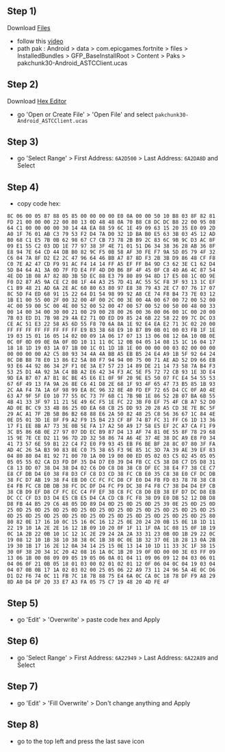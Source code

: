 ## Step 1)
Download [Files](https://play.google.com/store/apps/details?id=com.marc.files) 
- follow this [video](https://youtu.be/8N6MFhZ8XlY?si=ULY7uNq79dFiOSix)
- path pak : Android > data > com.epicgames.fortnite > files > InstalledBundles > GFP_BaseInstallRoot > Content > Paks > pakchunk30-Android_ASTCClient.ucas

## Step 2)
Download [Hex Editor](https://play.google.com/store/apps/details?id=tk.yunus.hexeditor&pcampaignid=web_share)
- go 'Open or Create File' > 'Open File' and select ```pakchunk30-Android_ASTCClient.ucas```

## Step 3)
- go 'Select Range' > First Address: ```6A2D500``` > Last Address: ```6A2DA8D``` and Select

## Step 4)
- copy code hex: 

```
8C 06 00 05 87 88 05 85 00 00 00 00 E0 0A 00 00 50 10 B8 03 8F 82 81 FD 21 00 00 00 22 00 80 13 0D 48 48 0A 70 B8 C8 DC DC B8 22 00 95 08 64 C1 00 00 00 00 30 14 4A EA 88 59 6C 1E 49 09 63 15 20 35 E0 09 2D A0 1F 76 01 AB C3 79 53 F2 D4 7A D0 32 1D BA B0 E5 63 3B 03 45 12 AD B0 68 C1 E5 7B 0B 62 98 67 C7 CB 73 78 2B B9 2C 83 6C 9B 9C D3 AC 8F 09 E1 55 C2 03 DD 1E 77 97 38 3F 4E 71 01 51 D6 34 38 36 28 AB 36 8F E8 94 7E 64 CD 44 DB B0 82 9C F5 0B 58 AF 30 FE F7 9A 5D 05 79 4F 32 C6 04 7A 8F D2 E2 2C 47 96 64 46 BB A7 87 8D F3 2B 3B D9 86 48 CF F8 C0 7E A2 47 CD F9 91 AC F4 14 14 FF A5 EF FF B4 9D C3 62 3E C1 62 D4 5D B4 64 A1 3A 0D 7F FD E4 FF 4D D0 B6 8F 4F 45 0F C8 40 A6 4C 87 54 4E DD 1B 08 A7 82 8D 3B 5D EC 88 E3 79 80 89 94 8D 17 E5 08 1C 0D 9E F0 D2 87 A5 9A CE C2 08 1F 44 A3 25 7D 41 AC 55 5C F8 3F 93 13 1C EF C1 B9 48 21 AD 6A 2E AC 60 80 63 80 97 E8 38 79 43 2E C7 07 76 17 07 8C 5D F4 ED 68 91 15 22 64 D1 54 98 99 92 A8 CE 74 F8 B4 73 7E 03 12 1B E1 00 55 00 2F 00 32 00 4F 00 2C 00 3E 00 4A 00 67 00 72 00 52 00 4C 00 59 00 5C 00 4E 00 52 00 52 00 47 00 57 00 52 00 50 00 48 00 33 00 14 00 34 00 30 00 21 00 29 00 28 00 26 00 36 00 06 00 1C 00 20 00 7B 03 ED D1 7B 98 29 4A E2 71 0D ED D9 85 24 6B 22 58 22 09 7C DC D3 CE AC 51 E3 22 58 A5 6D 55 F8 70 6A 8A 1E 92 E4 EA E2 71 3C 02 20 00 FF FF FF FF FF FF FF FF E9 B3 38 68 E9 10 B7 B9 0B 01 00 03 FB 1F 1E 19 03 15 01 16 05 14 02 00 09 1A 06 17 07 13 13 06 08 12 0A 10 0B 0E 0C 0F 0D 09 0E 0A 0F 0D 10 11 11 0C 12 0B 04 05 14 08 15 1C 16 04 17 18 18 1D 19 03 1A 07 1B 00 1C 01 1D 1B 1E 00 00 00 00 03 02 00 00 00 00 00 00 00 A2 C5 80 93 34 4A 4A BB A5 EB B5 24 E4 A9 1B 5F 92 64 24 8C DB B8 78 E0 13 86 E2 5A 80 F7 94 94 00 75 00 71 AE AD 52 D9 66 EB 93 E6 44 92 86 34 2F F1 0E 3A E7 57 23 14 89 DE 21 14 73 58 7A B4 F3 53 25 D1 4A 92 3A C4 BB A2 E6 42 34 F3 AC 5E F5 72 72 CB 93 1E 3D E4 9D EA B7 07 A7 B1 8C BE 45 E6 E1 0F 9F 20 9E E5 50 07 FC E4 54 55 53 67 6F 49 13 FA 9A 26 8E C6 41 D8 2E 68 1F 93 4F 65 47 73 B5 85 1B 93 2C AA F4 7A 1A 6F 98 99 EA 8C 96 32 8E 40 FD EF 72 65 D4 CC 0F A0 4E 63 A7 9F 5F E0 10 77 55 0C 73 7F 6B C1 7B 9B 1E 86 52 2B 07 BA 6B 55 4B 41 33 3F 97 11 21 5E 49 6C F5 1E FC 22 3B F0 EF 75 4F CB A7 52 D0 AD 0E BC C9 33 4B 86 25 0D EA 68 CB 25 DD 93 20 28 A5 CD 3E 7E BC 5F 29 AC A1 7F 2B 5B B6 B2 68 88 E6 2A 50 82 48 25 C8 56 36 67 1C 84 4E 0E D5 01 3D 1E 8F F9 A2 F9 15 B4 23 CF 8F 74 B7 FC 31 FF C6 1D 13 36 17 F1 EE 8B A7 73 3E 0B 5E FA 17 A2 50 A9 17 58 E5 EF 2C A7 CA F1 F9 3C B5 86 6B 0E 27 97 07 DD EC B9 87 D4 13 AF 74 81 0E 55 8F 78 29 68 15 9E 7E CE D2 11 96 7D 2D 32 58 86 74 A6 4E 37 4E 38 DC A9 E8 F0 34 41 73 57 6E 59 B1 22 C4 F2 E0 F9 93 45 EB F6 BE BF 28 8C 07 80 3F FA AD 4C 26 5A B3 90 83 8E C0 75 38 65 F3 9E 85 1C 3D 7A 39 AE 39 EF 83 04 80 80 04 81 92 71 00 70 1A 00 19 00 00 ED 05 02 03 C5 02 45 05 05 05 05 55 02 CA D3 FD DF 35 D4 D7 E0 39 D4 FB CC C5 38 D8 C7 D5 D8 31 C8 13 DD 07 38 D4 38 D4 02 C6 D0 C8 D8 38 C8 DF EC 38 E4 F7 38 CE C7 E8 CF DB D4 E0 38 F8 D3 CF C8 D3 CD 38 FC CB E0 35 C8 38 E0 CF DC DB 38 FC D7 AB 19 38 F4 EB D0 CC FC FC D8 CF E0 D4 FB FD 03 78 78 38 C8 E4 FB FC C8 DB DB 38 FC DC DF D4 FC F9 DC 38 F4 F8 C7 38 D4 D4 EF CB 38 CB D9 EF D8 CF FC EC C4 FF EF 38 C8 FC C8 D0 EB 38 EF D7 DC D8 EB DC CC CF D3 D3 D4 E5 CB E5 D4 CA CD CB FC F8 38 D9 E0 DB 52 12 DB D8 D8 FB 44 B5 29 C6 48 05 DD 89 D4 0D 25 0D 25 0D 25 39 0E 25 0D 25 0D 25 0D 25 0D 25 0D 25 0D 25 0D 25 0D 25 0D 25 0D 25 0D 25 0D 25 0D 25 0D 25 0D 25 0D 25 0D 25 0D 25 0D 25 0D 25 0D 25 0D 25 0D 25 0D 25 80 80 82 0E 17 16 10 0C 15 16 0C 16 12 25 0E 20 24 20 0B 15 0E 18 1D 11 22 19 10 1A 2E 2E 16 12 1B 09 10 20 0F 1F 11 1F 0A 1C 08 15 0F 1B 19 0C 1A 2B 22 0B 10 1C 12 1C 2E 29 24 2A 2A 33 31 23 0B 0D 1B 29 22 0C 19 08 12 10 1B 38 10 38 38 0C 1B 38 0C 0E 1B 32 37 0E 1B 28 13 0A 2B 19 30 1B 17 16 2E 12 0A 34 14 25 15 0E 13 14 10 1D 11 33 3C 1F 38 15 30 0F 38 20 34 1C 20 42 08 16 1A 0C 1B 20 19 0F 0D 00 00 3E 03 FF 09 13 06 1B 00 08 09 09 05 19 05 06 0A 01 04 11 09 06 09 12 04 03 06 01 04 06 0F 21 0B 05 18 01 03 00 02 01 02 01 12 0F 06 04 0C 04 19 03 04 04 07 0B 0B 17 1A 02 03 02 00 25 05 06 22 A9 73 11 24 96 5A 4E 0C D6 D1 D2 F6 74 0C 11 FB 7C 18 7B 88 75 E4 6A 0C CA 0C 18 78 DF F9 A8 29 8D A0 D4 DF 20 33 E7 A3 FA 05 75 C7 19 48 20 4D FE 4F
```

## Step 5)
- go 'Edit' > 'Overwrite' > paste code hex and Apply 

## Step 6)
- go 'Select Range' > First Address: ```6A22949``` > Last Address: ```6A22A89``` and Select

## Step 7)
- go 'Edit' > 'Fill Overwrite' > Don't change anything and Apply

## Step 8)
- go to the top left and press the last save icon